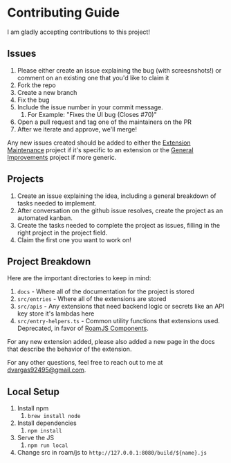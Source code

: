 # Contributing Guide

I am gladly accepting contributions to this project!

## Issues

1. Please either create an issue explaining the bug (with screesnshots!) or comment on an existing one that you'd like to claim it
1. Fork the repo
1. Create a new branch
1. Fix the bug
1. Include the issue number in your commit message.
    1. For Example: "Fixes the UI bug (Closes #70)"
1. Open a pull request and tag one of the maintainers on the PR
1. After we iterate and approve, we'll merge!

Any new issues created should be added to either the [Extension Maintenance](https://github.com/dvargas92495/roam-js-extensions/projects/9) project if it's specific to an extension or the [General Improvements](https://github.com/dvargas92495/roam-js-extensions/projects/4) project if more generic.

## Projects

1. Create an issue explaining the idea, including a general breakdown of tasks needed to implement.
1. After conversation on the github issue resolves, create the project as an automated kanban.
1. Create the tasks needed to complete the project as issues, filling in the right project in the project field.
1. Claim the first one you want to work on!

## Project Breakdown
Here are the important directories to keep in mind:

1. `docs` - Where all of the documentation for the project is stored
1. `src/entries` - Where all of the extensions are stored
1. `src/apis` - Any extensions that need backend logic or secrets like an API key store it's lambdas here
1. `src/entry-helpers.ts` - Common utility functions that extensions used. Deprecated, in favor of [RoamJS Components](https://www.npmjs.com/package/roamjs-components).

For any new extension added, please also added a new page in the docs that describe the behavior of the extension.

For any other questions, feel free to reach out to me at dvargas92495@gmail.com.

## Local Setup

1. Install npm
	1. `brew install node`
1. Install dependencies
	1. `npm install`
1. Serve the JS
	1. `npm run local`
1. Change src in roam/js to `http://127.0.0.1:8080/build/${name}.js`
